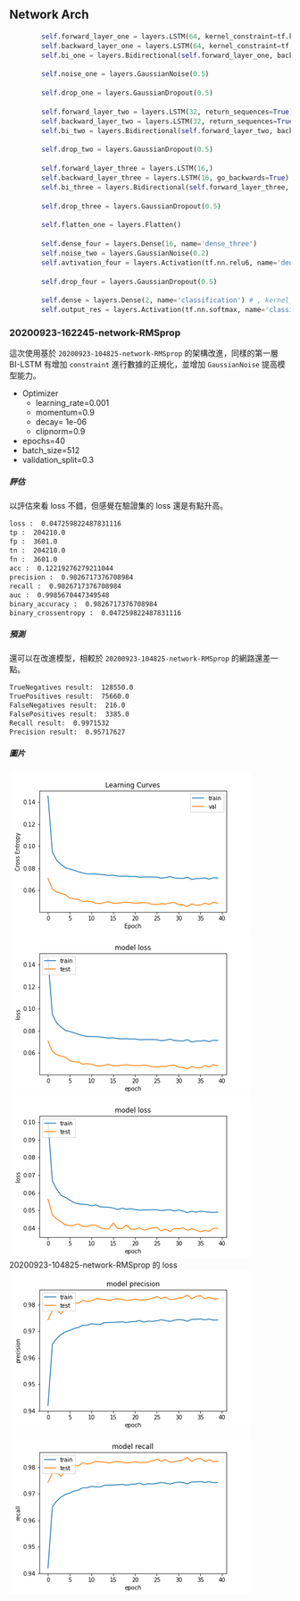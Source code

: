 ## Network Arch
```python
        self.forward_layer_one = layers.LSTM(64, kernel_constraint=tf.keras.constraints.MaxNorm(max_value=4) , recurrent_constraint=tf.keras.constraints.MaxNorm(max_value=4), return_sequences=True) # kernel_regularizer=tf.keras.regularizers.l2(10e-06)
        self.backward_layer_one = layers.LSTM(64, kernel_constraint=tf.keras.constraints.MaxNorm(max_value=4) , recurrent_constraint=tf.keras.constraints.MaxNorm(max_value=4), return_sequences=True , go_backwards=True) # kernel_regularizer=tf.keras.regularizers.l2(10e-06)
        self.bi_one = layers.Bidirectional(self.forward_layer_one, backward_layer=self.backward_layer_one, name='bi_one')

        self.noise_one = layers.GaussianNoise(0.5)

        self.drop_one = layers.GaussianDropout(0.5)

        self.forward_layer_two = layers.LSTM(32, return_sequences=True)
        self.backward_layer_two = layers.LSTM(32, return_sequences=True, go_backwards=True)
        self.bi_two = layers.Bidirectional(self.forward_layer_two, backward_layer=self.backward_layer_two, name='bi_two')

        self.drop_two = layers.GaussianDropout(0.5)

        self.forward_layer_three = layers.LSTM(16,)
        self.backward_layer_three = layers.LSTM(16, go_backwards=True)
        self.bi_three = layers.Bidirectional(self.forward_layer_three, backward_layer=self.backward_layer_three, name='bi_three')

        self.drop_three = layers.GaussianDropout(0.5)

        self.flatten_one = layers.Flatten()

        self.dense_four = layers.Dense(16, name='dense_three')
        self.noise_two = layers.GaussianNoise(0.2)
        self.avtivation_four = layers.Activation(tf.nn.relu6, name='dense_four_activation')

        self.drop_four = layers.GaussianDropout(0.5)

        self.dense = layers.Dense(2, name='classification') # , kernel_regularizer=tf.keras.regularizers.l2(1e-01), activity_regularizer=tf.keras.regularizers.l1(1e-03)
        self.output_res = layers.Activation(tf.nn.softmax, name='classifi')
```

### 20200923-162245-network-RMSprop

這次使用基於 `20200923-104825-network-RMSprop` 的架構改進，同樣的第一層 BI-LSTM 有增加 `constraint` 進行數據的正規化，並增加 `GaussianNoise` 提高模型能力。

- Optimizer
    - learning_rate=0.001
    - momentum=0.9
    - decay= 1e-06
    - clipnorm=0.9
- epochs=40
- batch_size=512
- validation_split=0.3

##### 評估
以評估來看 loss 不錯，但感覺在驗證集的 loss 還是有點升高。

```
loss :  0.047259822487831116
tp :  204210.0
fp :  3601.0
tn :  204210.0
fn :  3601.0
acc :  0.12219276279211044
precision :  0.9826717376708984
recall :  0.9826717376708984
auc :  0.9985670447349548
binary_accuracy :  0.9826717376708984
binary_crossentropy :  0.047259822487831116
```

##### 預測
還可以在改進模型，相較於 `20200923-104825-network-RMSprop` 的網路還差一點。
```
TrueNegatives result:  128550.0
TruePositives result:  75660.0
FalseNegatives result:  216.0
FalsePositives result:  3385.0
Recall result:  0.9971532
Precision result:  0.95717627
```

##### 圖片
![](cross_entropy_graph_decay.png)
![](loss.png)
![](../20200923-104825-network-RMSprop/loss.png) 20200923-104825-network-RMSprop 的 loss
![](precision.png)
![](recall.png)
